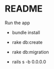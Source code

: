# README

Run the app
* bundle install

* rake db:create

* rake db:migration

* rails s -b 0.0.0.0
